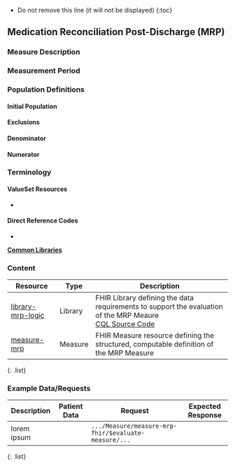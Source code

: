 <!-- TOC  the css styling for this is \pages\assets\css\project.css under 'markdown-toc'-->

* Do not remove this line (it will not be displayed)
{:toc}

## Medication Reconciliation Post-Discharge (MRP)

### Measure Description

### Measurement Period

### Population Definitions

#### Initial Population

#### Exclusions

#### Denominator 

#### Numerator 

### Terminology

#### ValueSet Resources

* 

#### Direct Reference Codes

* 

**[Common Libraries](common-libraries.html)**

### Content

| Resource | Type | Description |
| --- | --- | ------ |
| [library-mrp-logic](Library-library-mrp-fhir.html) | Library | FHIR Library defining the data requirements to support the evaluation of the MRP Meaure <br/> [CQL Source Code](mrp-fhir-cql.html) |
| [measure-mrp](Measure-measure-mrp-fhir.html) | Measure | FHIR Measure resource defining the structured, computable definition of the MRP Measure |
{: .list} 

### Example Data/Requests

| Description | Patient Data | Request | Expected Response |
| ------ | ---- | ------ | --- |
| lorem ipsum |  | `.../Measure/measure-mrp-fhir/$evaluate-measure/...` |  |
{: .list} 
